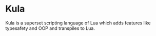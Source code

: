 # Kula
Kula is a superset scripting language of Lua which adds features like typesafety and OOP and transpiles to Lua.
